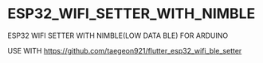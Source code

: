 ﻿# ESP32_WIFI_SETTER_WITH_NIMBLE

ESP32 WIFI SETTER WITH NIMBLE(LOW DATA BLE) FOR ARDUINO

USE WITH https://github.com/taegeon921/flutter_esp32_wifi_ble_setter
